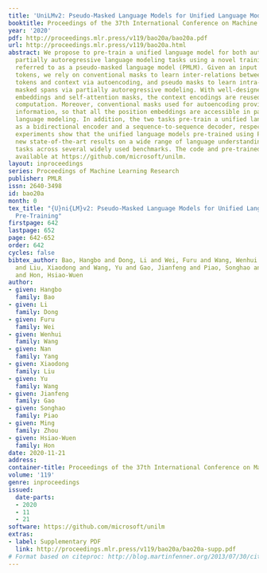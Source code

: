 ```yaml
---
title: 'UniLMv2: Pseudo-Masked Language Models for Unified Language Model Pre-Training'
booktitle: Proceedings of the 37th International Conference on Machine Learning
year: '2020'
pdf: http://proceedings.mlr.press/v119/bao20a/bao20a.pdf
url: http://proceedings.mlr.press/v119/bao20a.html
abstract: We propose to pre-train a unified language model for both autoencoding and
  partially autoregressive language modeling tasks using a novel training procedure,
  referred to as a pseudo-masked language model (PMLM). Given an input text with masked
  tokens, we rely on conventional masks to learn inter-relations between corrupted
  tokens and context via autoencoding, and pseudo masks to learn intra-relations between
  masked spans via partially autoregressive modeling. With well-designed position
  embeddings and self-attention masks, the context encodings are reused to avoid redundant
  computation. Moreover, conventional masks used for autoencoding provide global masking
  information, so that all the position embeddings are accessible in partially autoregressive
  language modeling. In addition, the two tasks pre-train a unified language model
  as a bidirectional encoder and a sequence-to-sequence decoder, respectively. Our
  experiments show that the unified language models pre-trained using PMLM achieve
  new state-of-the-art results on a wide range of language understanding and generation
  tasks across several widely used benchmarks. The code and pre-trained models are
  available at https://github.com/microsoft/unilm.
layout: inproceedings
series: Proceedings of Machine Learning Research
publisher: PMLR
issn: 2640-3498
id: bao20a
month: 0
tex_title: "{U}ni{LM}v2: Pseudo-Masked Language Models for Unified Language Model
  Pre-Training"
firstpage: 642
lastpage: 652
page: 642-652
order: 642
cycles: false
bibtex_author: Bao, Hangbo and Dong, Li and Wei, Furu and Wang, Wenhui and Yang, Nan
  and Liu, Xiaodong and Wang, Yu and Gao, Jianfeng and Piao, Songhao and Zhou, Ming
  and Hon, Hsiao-Wuen
author:
- given: Hangbo
  family: Bao
- given: Li
  family: Dong
- given: Furu
  family: Wei
- given: Wenhui
  family: Wang
- given: Nan
  family: Yang
- given: Xiaodong
  family: Liu
- given: Yu
  family: Wang
- given: Jianfeng
  family: Gao
- given: Songhao
  family: Piao
- given: Ming
  family: Zhou
- given: Hsiao-Wuen
  family: Hon
date: 2020-11-21
address: 
container-title: Proceedings of the 37th International Conference on Machine Learning
volume: '119'
genre: inproceedings
issued:
  date-parts:
  - 2020
  - 11
  - 21
software: https://github.com/microsoft/unilm
extras:
- label: Supplementary PDF
  link: http://proceedings.mlr.press/v119/bao20a/bao20a-supp.pdf
# Format based on citeproc: http://blog.martinfenner.org/2013/07/30/citeproc-yaml-for-bibliographies/
---
```

